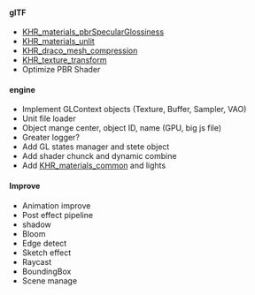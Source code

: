 #### glTF

* [KHR_materials_pbrSpecularGlossiness](https://github.com/KhronosGroup/glTF/tree/master/extensions)
* [KHR_materials_unlit](https://github.com/KhronosGroup/glTF/tree/master/extensions)
* [KHR_draco_mesh_compression](https://github.com/KhronosGroup/glTF/tree/master/extensions)
* [KHR_texture_transform](https://github.com/KhronosGroup/glTF/tree/master/extensions)
* Optimize PBR Shader

#### engine

* Implement GLContext objects (Texture, Buffer, Sampler, VAO)
* Unit file loader
* Object mange center, object ID, name (GPU, big js file)
* Greater logger?
* Add GL states manager and stete object
* Add shader chunck and dynamic combine
* Add [KHR_materials_common](https://github.com/KhronosGroup/glTF/tree/master/extensions) and lights

#### Improve
* Animation improve
* Post effect pipeline
* shadow
* Bloom
* Edge detect
* Sketch effect
* Raycast
* BoundingBox
* Scene manage
